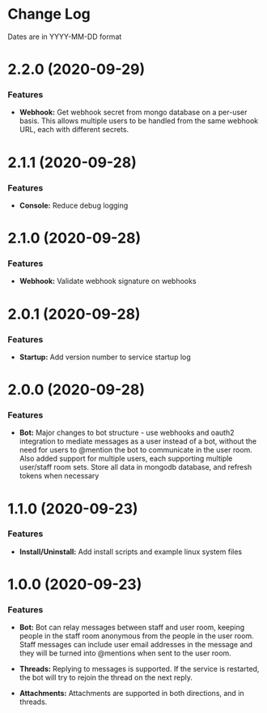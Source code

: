 # Change Log

Dates are in YYYY-MM-DD format


# 2.2.0 (2020-09-29)

### Features

* **Webhook:** Get webhook secret from mongo database on a per-user basis. This
allows multiple users to be handled from the same webhook URL, each with
different secrets.


# 2.1.1 (2020-09-28)

### Features

* **Console:** Reduce debug logging


# 2.1.0 (2020-09-28)

### Features

* **Webhook:** Validate webhook signature on webhooks


# 2.0.1 (2020-09-28)

### Features

* **Startup:** Add version number to service startup log


# 2.0.0 (2020-09-28)

### Features

* **Bot:** Major changes to bot structure - use webhooks and oauth2 integration
to mediate messages as a user instead of a bot, without the need for users to
@mention the bot to communicate in the user room. Also added support for
multiple users, each supporting multiple user/staff room sets. Store all data
in mongodb database, and refresh tokens when necessary


# 1.1.0 (2020-09-23)

### Features

* **Install/Uninstall:** Add install scripts and example linux system files


# 1.0.0 (2020-09-23)

### Features

* **Bot:** Bot can relay messages between staff and user room, 
keeping people in the staff room anonymous from the people in the user room. 
Staff messages can include user email addresses in the message and they will be
turned into @mentions when sent to the user room.

* **Threads:** Replying to messages is supported. If the service is restarted,
the bot will try to rejoin the thread on the next reply.

* **Attachments:** Attachments are supported in both directions, and in threads.
